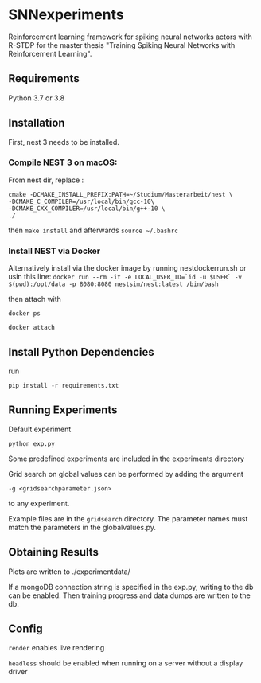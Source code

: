 # SNNexperiments
Reinforcement learning framework for spiking neural networks actors with R-STDP for the master thesis "Training Spiking Neural Networks with Reinforcement Learning".

## Requirements
Python 3.7 or 3.8

## Installation
First, nest 3 needs to be installed.

### Compile NEST 3 on macOS:

From nest dir, replace :
```
cmake -DCMAKE_INSTALL_PREFIX:PATH=~/Studium/Masterarbeit/nest \
-DCMAKE_C_COMPILER=/usr/local/bin/gcc-10\
-DCMAKE_CXX_COMPILER=/usr/local/bin/g++-10 \
./
```

then `make install` and afterwards `source ~/.bashrc`

### Install NEST via Docker
Alternatively install via the docker image by running nestdockerrun.sh or usin this line:
```docker run --rm -it -e LOCAL_USER_ID=`id -u $USER` -v $(pwd):/opt/data -p 8080:8080 nestsim/nest:latest /bin/bash```

then attach with

```docker ps```

```docker attach```

## Install Python Dependencies
run

```pip install -r requirements.txt```


## Running Experiments
Default experiment

`python exp.py`

Some predefined experiments are included in the experiments directory

Grid search on global values can be performed by adding the argument

```-g <gridsearchparameter.json>```

to any experiment.

Example files are in the `gridsearch` directory. The parameter names must match the parameters in the globalvalues.py.

## Obtaining Results
Plots are written to ./experimentdata/

If a mongoDB connection string is specified in the exp.py, writing to the db can be enabled. Then training progress and data dumps are written to the db. 

## Config
`render` enables live rendering

`headless` should be enabled when running on a server without a display driver

